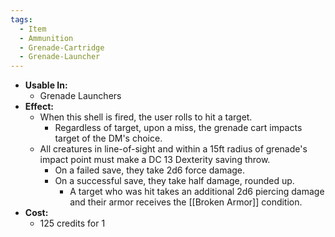 ```yaml
---
tags:
  - Item
  - Ammunition
  - Grenade-Cartridge
  - Grenade-Launcher
---
```

- **Usable In:**
	- Grenade Launchers
- **Effect:**
	- When this shell is fired, the user rolls to hit a target.
		- Regardless of target, upon a miss, the grenade cart impacts target of the DM's choice. 
	- All creatures in line-of-sight and within a 15ft radius of grenade's impact point must make a DC 13 Dexterity saving throw.
		- On a failed save, they take 2d6 force damage.
		- On a successful save, they take half damage, rounded up.
			- A target who was hit takes an additional 2d6 piercing damage and their armor receives the [[Broken Armor]] condition.
- **Cost:**
	- 125 credits for 1